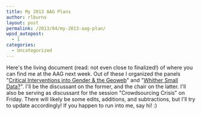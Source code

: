 ```yaml
---
title: My 2013 AAG Plans
author: rlburns
layout: post
permalink: /2013/04/my-2013-aag-plan/
wpsd_autopost:
  - 1
categories:
  - Uncategorized
---
```

Here's the living document (read: not even close to finalized!) of where you can find me at the AAG next week. Out of these I organized the panels "[Critical Interventions into Gender & the Geoweb](http://burnsr77.github.io/2012/12/critical-interventions-into-gender-and-the-geoweb/)" and "[Whither Small Data?](http://burnsr77.github.io/2012/09/whither-small-data/)". I'll be the discussant on the former, and the chair on the latter. I'll also be serving as discussant for the session "Crowdsourcing Crisis" on Friday. There will likely be some edits, additions, and subtractions, but I'll try to update accordingly! If you happen to run into me, say hi! :\)